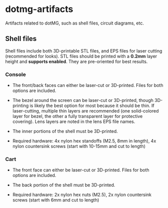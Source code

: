 # dotmg-artifacts
Artifacts related to dotMG, such as shell files, circuit diagrams, etc.

## Shell files

Shell files include both 3D-printable STL files, and EPS files for laser cutting (recommended for looks).
STL files should be printed with a **0.2mm** layer height and **supports enabled**. They are pre-oriented for best results.

### Console

- The front/back faces can either be laser-cut or 3D-printed. Files for both options are included.

- The bezel around the screen can be laser-cut or 3D-printed, though 3D-printing is likely the best option for most because it should be thin.
If laser-cutting, multiple thin layers are recommended (one solid-colored layer for bezel, the other a fully transparent layer for protective covering). Lens layers are noted in the lens EPS file names.

- The inner portions of the shell must be 3D-printed.

- Required hardware: 4x nylon hex standoffs (M2.5, 8mm in length), 4x nylon countersink screws (start with 10-15mm and cut to length)

### Cart

- The front face can either be laser-cut or 3D-printed. Files for both options are included.

- The back portion of the shell must be 3D-printed.

- Required hardware: 2x nylon hex nuts (M2.5), 2x nylon countersink screws (start with 6mm and cut to length)
